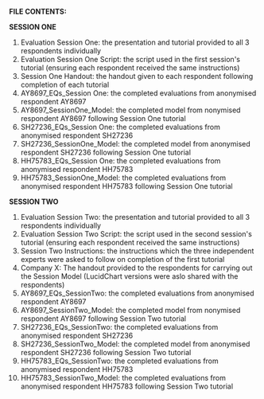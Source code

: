 **FILE CONTENTS:**

**SESSION ONE**

1. Evaluation Session One: the presentation and tutorial provided to all 3 respondents individually
2. Evaluation Session One Script: the script used in the first session's tutorial (ensuring each respondent received the same instructions)
3. Session One Handout: the handout given to each respondent following completion of each tutorial
4. AY8697_EQs_Session One: the completed evaluations from anonymised respondent AY8697
5. AY8697_SessionOne_Model: the completed model from nonymised respondent AY8697 following Session One tutorial
6. SH27236_EQs_Session One: the completed evaluations from anonymised respondent SH27236
7. SH27236_SessionOne_Model: the completed model from anonymised respondent SH27236 following Session One tutorial
8. HH75783_EQs_Session One: the completed evaluations from anonymised respondent HH75783
9. HH75783_SessionOne_Model: the completed evaluations from anonymised respondent HH75783 following Session One tutorial

**SESSION TWO**

1. Evaluation Session Two: the presentation and tutorial provided to all 3 respondents individually
2. Evaluation Session Two Script: the script used in the second session's tutorial (ensuring each respondent received the same instructions)
3. Session Two Instructions: the instructions which the three independent experts were asked to follow on completion of the first tutorial
4. Company X: The handout provided to the respondents for carrying out the Session Model (LucidChart versions were aslo shared with the respondents)
5. AY8697_EQs_SessionTwo: the completed evaluations from anonymised respondent AY8697
6. AY8697_SessionTwo_Model: the completed model from nonymised respondent AY8697 following Session Two tutorial
7. SH27236_EQs_SessionTwo: the completed evaluations from anonymised respondent SH27236
8. SH27236_SessionTwo_Model: the completed model from anonymised respondent SH27236 following Session Two tutorial
9. HH75783_EQs_SessionTwo: the completed evaluations from anonymised respondent HH75783
10. HH75783_SessionTwo_Model: the completed evaluations from anonymised respondent HH75783 following Session Two tutorial
